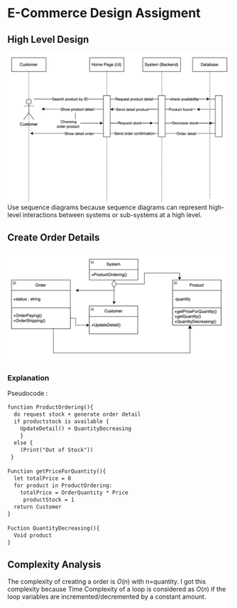 # E-Commerce Design Assigment
## High Level Design
![hld](photo/highleveldesign.png)
Use sequence diagrams because sequence diagrams can represent high-level interactions between systems or sub-systems at a high level.

## Create Order Details

![Order Detail](photo/classdiagram.png)

### Explanation

Pseudocode :

```
function ProductOrdering(){ 
  do request stock + generate order detail
  if productstock is available {
    UpdateDetail() + QuantityDecreasing
    }
  else {
    (Print("Out of Stock"))
 }

Function getPriceForQuantity(){
  let totalPrice = 0
  for product in ProductOrdering:
    totalPrice = OrderQuantity * Price
     productStock = 1
  return Customer
}

Fuction QuantityDecreasing(){
  Void product
}
```

## Complexity Analysis

The complexity of creating a order is $O(n)$ with n=quantity. I got this complexity because Time Complexity of a loop is considered as  $O(n)$ if the loop variables are incremented/decremented by a constant amount.
